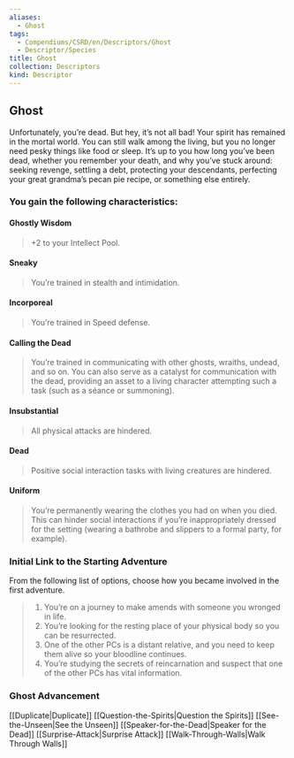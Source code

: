 ```yaml
---
aliases:
  - Ghost
tags:
  - Compendiums/CSRD/en/Descriptors/Ghost
  - Descriptor/Species
title: Ghost
collection: Descriptors
kind: Descriptor
---
```

## Ghost  
Unfortunately, you’re dead. But hey, it’s not all bad! Your spirit has remained in the mortal world. You can still walk among the living, but you no longer need pesky things like food or sleep. It’s up to you how long you’ve been dead, whether you remember your death, and why you’ve stuck around: seeking revenge, settling a debt, protecting your descendants, perfecting your great grandma’s pecan pie recipe, or something else entirely.
### You gain the following characteristics:
#### Ghostly Wisdom
>+2 to your Intellect Pool.
#### Sneaky 
>You’re trained in stealth and intimidation.
#### Incorporeal 
>You’re trained in Speed defense.
#### Calling the Dead 
>You’re trained in communicating with other ghosts, wraiths, undead, and so on. You can also serve as a catalyst for communication with the dead, providing an asset to a living character attempting such a task (such as a séance or summoning).
#### Insubstantial 
>All physical attacks are hindered.
#### Dead 
>Positive social interaction tasks with living creatures are hindered.
#### Uniform 
>You’re permanently wearing the clothes you had on when you died. This can hinder social interactions if you’re inappropriately dressed for the setting (wearing a bathrobe and slippers to a formal party, for example).
### Initial Link to the Starting Adventure 
From the following list of options, choose how you became involved in the first adventure.
>1. You’re on a journey to make amends with someone you wronged in life.
>2. You’re looking for the resting place of your physical body so you can be resurrected.
>3. One of the other PCs is a distant relative, and you need to keep them alive so your bloodline continues.
>4. You’re studying the secrets of reincarnation and suspect that one of the other PCs has vital information.
### Ghost Advancement
[[Duplicate|Duplicate]] 
[[Question-the-Spirits|Question the Spirits]] 
[[See-the-Unseen|See the Unseen]] 
[[Speaker-for-the-Dead|Speaker for the Dead]] 
[[Surprise-Attack|Surprise Attack]] 
[[Walk-Through-Walls|Walk Through Walls]]
